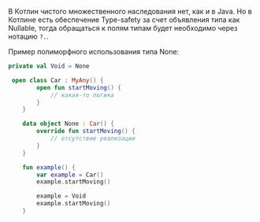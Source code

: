 В Котлин чистого множественного наследования нет, как и в Java. 
Но в Котлине есть обеспечение Type-safety за счет объявления типа как Nullable, тогда обращаться к полям типам будет необходимо через нотацию `?.`. 

Пример полиморфного использования типа None: 

```kotlin
private val Void = None

 open class Car : MyAny() {
        open fun startMoving() {
            // какая-то логика
        }
    }

    data object None : Car() {
        override fun startMoving() {
            // отсутствие реализации
        }
    }

    fun example() {
        var example = Car()
        example.startMoving()

        example = Void
        example.startMoving()
    }
```